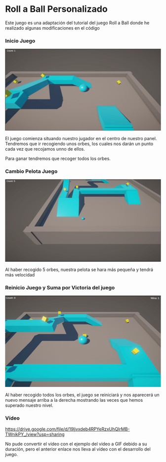 <h1>Roll a Ball Personalizado</h1>

Este juego es una adaptación del tutorial del juego Roll a Ball donde he realizado algunas modificaciones en el código

<h3>Inicio Juego</h3>

![Captura de pantalla 2023-03-19 180233.png](Captura%20de%20pantalla%202023-03-19%20180233.png)

El juego comienza situando nuestro jugador en el centro de nuestro panel. Tendremos que ir recogiendo unos orbes, los cuales nos darán un punto cada vez que recojamos unno de ellos.

Para ganar tendremos que recoger todos los orbes.

<h3> Cambio Pelota Juego</h3>

![Captura de pantalla 2023-03-19 180257.png](Captura%20de%20pantalla%202023-03-19%20180257.png)

Al haber recogido 5 orbes, nuestra pelota se hara más pequeña y tendrá más velocidad

<h3> Reinicio Juego y Suma por Victoria del juego</h3>

![Captura de pantalla 2023-03-19 181938.png](Captura%20de%20pantalla%202023-03-19%20181938.png)

Al haber recogido todos los orbes, el juego se reiniciará y nos aparecerá un nuevo mensaje arriba a la derecha mostrando las veces que hemos superado nuestro nivel.

<h3>Vídeo</h3>

https://drive.google.com/file/d/19ljvxdeb4RPYeRzxUhQIrMB-TWnikPY_/view?usp=sharing

No pude convertir el vídeo con el ejemplo del video a GIF debido a su duración, pero el anterior enlace nos lleva al vídeo con el desarrollo del juego.